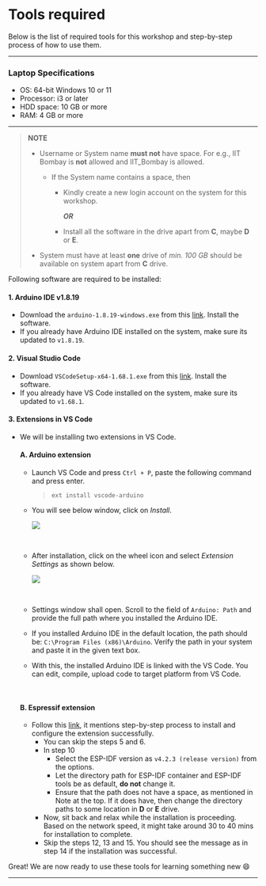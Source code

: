 # Tools required

Below is the list of required tools for this workshop and step-by-step process of how to use them.



---

### Laptop Specifications

- OS: 64-bit Windows 10 or 11
- Processor: i3 or later
- HDD space: 10 GB or more
- RAM: 4 GB or more



---

> **NOTE**
>
> - Username or System name **must not** have space. For e.g., IIT Bombay is **not** allowed and IIT_Bombay is allowed.
>
>   - If the System name contains a space, then
>
>     - Kindly create a new login account on the system for this workshop.
>
>       ***OR***
>
>     - Install all the software in the drive apart from **C**, maybe **D** or **E**.
>
> - System must have at least **one** drive of *min. 100 GB* should be available on system apart from **C** drive.



Following software are required to be installed:

#### 1. **Arduino IDE v1.8.19**

- Download the `arduino-1.8.19-windows.exe` from this <a href="https://downloads.arduino.cc/arduino-1.8.19-windows.exe" target="_blank">link</a>. Install the software.
- If you already have Arduino IDE installed on the system, make sure its updated to `v1.8.19`.



#### 2. Visual Studio Code

- Download `VSCodeSetup-x64-1.68.1.exe` from this <a href="https://code.visualstudio.com/sha/download?build=stable&os=win32-x64" target="_blank">link</a>. Install the software.
- If you already have VS Code installed on the system, make sure its updated to `v1.68.1`.



#### 3. Extensions in VS Code

- We will be installing two extensions in VS Code.

  #### A. Arduino extension

  - Launch VS Code and press `Ctrl + P`, paste the following command and press enter.

    >  `ext install vscode-arduino`

  - You will see below window, click on *Install*.

    ![](https://raw.githubusercontent.com/kalindkaria/typora-md-assets/master/tih_workshop_july_22/assets/1_vscode_arduino_ext.png)

    <br>

  - After installation, click on the wheel icon and select *Extension Settings* as shown below.

    ![](https://raw.githubusercontent.com/kalindkaria/typora-md-assets/master/tih_workshop_july_22/assets/2_vscode_arduino_ext_settings.png)

    <br>

  - Settings window shall open. Scroll to the field of `Arduino: Path` and provide the full path where you installed the Arduino IDE.

  - If you installed Arduino IDE in the default location, the path should be: `C:\Program Files (x86)\Arduino`. Verify the path in your system and paste it in the given text box.

  - With this, the installed Arduino IDE is linked with the VS Code. You can edit, compile, upload code to target platform from VS Code.

  <br>

  #### B. Espressif extension

  - Follow this <a href='https://github.com/espressif/vscode-esp-idf-extension/blob/master/docs/tutorial/install.md' target="_blank">link</a>, it mentions step-by-step process to install and configure the extension successfully.
    - You can skip the steps 5 and 6.
    - In step 10
      - Select the ESP-IDF version as `v4.2.3 (release version)` from the options.
      - Let the directory path for ESP-IDF container and ESP-IDF tools be as default, **do not** change it.
      - Ensure that the path does not have a space, as mentioned in Note at the top. If it does have, then change the directory paths to some location in **D** or **E** drive.
    - Now, sit back and relax while the installation is proceeding. Based on the network speed, it might take around 30 to 40 mins for installation to complete.
    - Skip the steps 12, 13 and 15. You should see the message as in step 14 if the installation was successful.



Great! We are now ready to use these tools for learning something new :smile:

---

